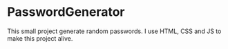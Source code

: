 # PasswordGenerator
This small project generate random passwords. 
I use HTML, CSS and JS to make this project alive.

